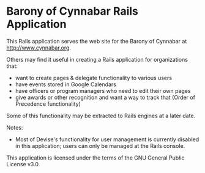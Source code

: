 # Barony of Cynnabar Rails Application

This Rails application serves the web site for the Barony of Cynnabar at http://www.cynnabar.org.

Others may find it useful in creating a Rails application for organizations that:

 - want to create pages & delegate functionality to various users
 - have events stored in Google Calendars
 - have officers or program managers who need to edit their own pages
 - give awards or other recognition and want a way to track that (Order of Precedence functionality)

Some of this functionality may be extracted to Rails engines at a later date.

Notes:

 - Most of Devise's functionality for user management is currently disabled in
   this application; users can only be managed at the Rails console.

This application is licensed under the terms of the GNU General Public License v3.0.

